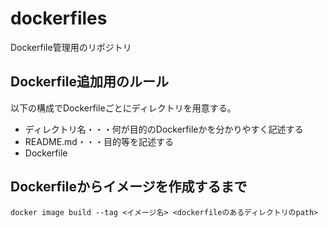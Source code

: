 # dockerfiles

Dockerfile管理用のリポジトリ

## Dockerfile追加用のルール

以下の構成でDockerfileごとにディレクトリを用意する。

* ディレクトリ名・・・何が目的のDockerfileかを分かりやすく記述する
* README.md・・・目的等を記述する
* Dockerfile

## Dockerfileからイメージを作成するまで

```shell
docker image build --tag <イメージ名> <dockerfileのあるディレクトリのpath>
```
